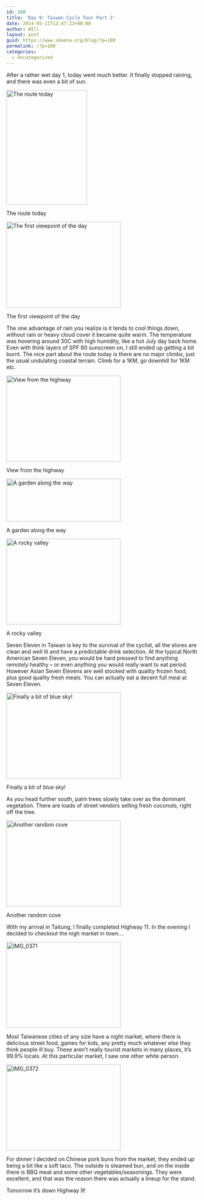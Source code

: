 ```yaml
---
id: 100
title: 'Day 9: Taiwan Cycle Tour Part 2'
date: 2014-05-11T12:47:23+00:00
author: WIll
layout: post
guid: https://www.skeena.org/blog/?p=100
permalink: /?p=100
categories:
  - Uncategorized
---
```

After a rather wet day 1, today went much better. It finally stopped raining, and there was even a bit of sun.

<div id="attachment_101" style="width: 221px" class="wp-caption alignnone">
  <a href="https://www.skeena.org/blog/wp-content/uploads/2014/05/Screen-Shot-2014-05-11-at-9.07.53-AM1.png"><img aria-describedby="caption-attachment-101" loading="lazy" class="size-medium wp-image-101" src="https://www.skeena.org/blog/wp-content/uploads/2014/05/Screen-Shot-2014-05-11-at-9.07.53-AM1-211x300.png" alt="The route today" width="211" height="300" srcset="https://www.skeena.org/blog/wp-content/uploads/2014/05/Screen-Shot-2014-05-11-at-9.07.53-AM1-211x300.png 211w, https://www.skeena.org/blog/wp-content/uploads/2014/05/Screen-Shot-2014-05-11-at-9.07.53-AM1-352x500.png 352w, https://www.skeena.org/blog/wp-content/uploads/2014/05/Screen-Shot-2014-05-11-at-9.07.53-AM1.png 432w" sizes="(max-width: 211px) 100vw, 211px" /></a>
  
  <p id="caption-attachment-101" class="wp-caption-text">
    The route today
  </p>
</div>

<div id="attachment_102" style="width: 310px" class="wp-caption alignnone">
  <a href="https://www.skeena.org/blog/wp-content/uploads/2014/05/IMG_0346.jpg"><img aria-describedby="caption-attachment-102" loading="lazy" class="size-medium wp-image-102" src="https://www.skeena.org/blog/wp-content/uploads/2014/05/IMG_0346-300x225.jpg" alt="The first viewpoint of the day" width="300" height="225" srcset="https://www.skeena.org/blog/wp-content/uploads/2014/05/IMG_0346-300x225.jpg 300w, https://www.skeena.org/blog/wp-content/uploads/2014/05/IMG_0346-1024x768.jpg 1024w, https://www.skeena.org/blog/wp-content/uploads/2014/05/IMG_0346-500x375.jpg 500w, https://www.skeena.org/blog/wp-content/uploads/2014/05/IMG_0346.jpg 1632w" sizes="(max-width: 300px) 100vw, 300px" /></a>
  
  <p id="caption-attachment-102" class="wp-caption-text">
    The first viewpoint of the day
  </p>
</div>

The one advantage of rain you realize is it tends to cool things down, without rain or heavy cloud cover it became quite warm. The temperature was hovering around 30C with high humidity, like a hot July day back home. Even with think layers of SPF 60 sunscreen on, I still ended up getting a bit burnt. The nice part about the route today is there are no major climbs, just the usual undulating coastal terrain. Climb for a 1KM, go downhill for 1KM etc.

<div id="attachment_103" style="width: 310px" class="wp-caption alignnone">
  <a href="https://www.skeena.org/blog/wp-content/uploads/2014/05/IMG_0349.jpg"><img aria-describedby="caption-attachment-103" loading="lazy" class="size-medium wp-image-103" src="https://www.skeena.org/blog/wp-content/uploads/2014/05/IMG_0349-300x225.jpg" alt="View from the highway" width="300" height="225" srcset="https://www.skeena.org/blog/wp-content/uploads/2014/05/IMG_0349-300x225.jpg 300w, https://www.skeena.org/blog/wp-content/uploads/2014/05/IMG_0349-1024x768.jpg 1024w, https://www.skeena.org/blog/wp-content/uploads/2014/05/IMG_0349-500x375.jpg 500w, https://www.skeena.org/blog/wp-content/uploads/2014/05/IMG_0349.jpg 1632w" sizes="(max-width: 300px) 100vw, 300px" /></a>
  
  <p id="caption-attachment-103" class="wp-caption-text">
    View from the highway
  </p>
</div>

<div id="attachment_104" style="width: 310px" class="wp-caption alignnone">
  <a href="https://www.skeena.org/blog/wp-content/uploads/2014/05/IMG_03541.jpg"><img aria-describedby="caption-attachment-104" loading="lazy" class="size-medium wp-image-104" src="https://www.skeena.org/blog/wp-content/uploads/2014/05/IMG_03541-300x112.jpg" alt="A garden along the way" width="300" height="112" srcset="https://www.skeena.org/blog/wp-content/uploads/2014/05/IMG_03541-300x112.jpg 300w, https://www.skeena.org/blog/wp-content/uploads/2014/05/IMG_03541-1024x384.jpg 1024w, https://www.skeena.org/blog/wp-content/uploads/2014/05/IMG_03541-500x187.jpg 500w" sizes="(max-width: 300px) 100vw, 300px" /></a>
  
  <p id="caption-attachment-104" class="wp-caption-text">
    A garden along the way
  </p>
</div>

<div id="attachment_105" style="width: 310px" class="wp-caption alignnone">
  <a href="https://www.skeena.org/blog/wp-content/uploads/2014/05/IMG_0357.jpg"><img aria-describedby="caption-attachment-105" loading="lazy" class="size-medium wp-image-105" src="https://www.skeena.org/blog/wp-content/uploads/2014/05/IMG_0357-300x225.jpg" alt="A rocky valley" width="300" height="225" srcset="https://www.skeena.org/blog/wp-content/uploads/2014/05/IMG_0357-300x225.jpg 300w, https://www.skeena.org/blog/wp-content/uploads/2014/05/IMG_0357-1024x768.jpg 1024w, https://www.skeena.org/blog/wp-content/uploads/2014/05/IMG_0357-500x375.jpg 500w, https://www.skeena.org/blog/wp-content/uploads/2014/05/IMG_0357.jpg 1632w" sizes="(max-width: 300px) 100vw, 300px" /></a>
  
  <p id="caption-attachment-105" class="wp-caption-text">
    A rocky valley
  </p>
</div>

Seven Eleven in Taiwan is key to the survival of the cyclist, all the stores are clean and well lit and have a predictable drink selection. At the typical North American Seven Eleven, you would be hard pressed to find anything remotely healthy &#8211; or even anything you would really want to eat period. However Asian Seven Elevens are well stocked with quality frozen food, plus good quality fresh meals. You can actually eat a decent full meal at Seven Eleven.

<div id="attachment_106" style="width: 310px" class="wp-caption alignnone">
  <a href="https://www.skeena.org/blog/wp-content/uploads/2014/05/IMG_0361.jpg"><img aria-describedby="caption-attachment-106" loading="lazy" class="size-medium wp-image-106" src="https://www.skeena.org/blog/wp-content/uploads/2014/05/IMG_0361-300x225.jpg" alt="Finally a bit of blue sky!" width="300" height="225" srcset="https://www.skeena.org/blog/wp-content/uploads/2014/05/IMG_0361-300x225.jpg 300w, https://www.skeena.org/blog/wp-content/uploads/2014/05/IMG_0361-1024x768.jpg 1024w, https://www.skeena.org/blog/wp-content/uploads/2014/05/IMG_0361-500x375.jpg 500w, https://www.skeena.org/blog/wp-content/uploads/2014/05/IMG_0361.jpg 1632w" sizes="(max-width: 300px) 100vw, 300px" /></a>
  
  <p id="caption-attachment-106" class="wp-caption-text">
    Finally a bit of blue sky!
  </p>
</div>

As you head further south, palm trees slowly take over as the dominant vegetation. There are loads of street vendors selling fresh coconuts, right off the tree.

<div id="attachment_107" style="width: 310px" class="wp-caption alignnone">
  <a href="https://www.skeena.org/blog/wp-content/uploads/2014/05/IMG_0365.jpg"><img aria-describedby="caption-attachment-107" loading="lazy" class="size-medium wp-image-107" src="https://www.skeena.org/blog/wp-content/uploads/2014/05/IMG_0365-300x225.jpg" alt="Another random cove" width="300" height="225" srcset="https://www.skeena.org/blog/wp-content/uploads/2014/05/IMG_0365-300x225.jpg 300w, https://www.skeena.org/blog/wp-content/uploads/2014/05/IMG_0365-1024x768.jpg 1024w, https://www.skeena.org/blog/wp-content/uploads/2014/05/IMG_0365-500x375.jpg 500w, https://www.skeena.org/blog/wp-content/uploads/2014/05/IMG_0365.jpg 1632w" sizes="(max-width: 300px) 100vw, 300px" /></a>
  
  <p id="caption-attachment-107" class="wp-caption-text">
    Another random cove
  </p>
</div>

With my arrival in Taitung, I finally completed Highway 11. In the evening I decided to checkout the nigh market in town&#8230;

[<img loading="lazy" class="alignnone size-medium wp-image-108" src="https://www.skeena.org/blog/wp-content/uploads/2014/05/IMG_0371-300x225.jpg" alt="IMG_0371" width="300" height="225" srcset="https://www.skeena.org/blog/wp-content/uploads/2014/05/IMG_0371-300x225.jpg 300w, https://www.skeena.org/blog/wp-content/uploads/2014/05/IMG_0371-1024x768.jpg 1024w, https://www.skeena.org/blog/wp-content/uploads/2014/05/IMG_0371-500x375.jpg 500w, https://www.skeena.org/blog/wp-content/uploads/2014/05/IMG_0371.jpg 1632w" sizes="(max-width: 300px) 100vw, 300px" />](https://www.skeena.org/blog/wp-content/uploads/2014/05/IMG_0371.jpg)

Most Taiwanese cities of any size have a night market, where there is delicious street food, games for kids, any pretty much whatever else they think people ill buy. These aren&#8217;t really tourist markets in many places, it&#8217;s 99.9% locals. At this particular market, I saw one other white person.

[<img loading="lazy" class="alignnone size-medium wp-image-109" src="https://www.skeena.org/blog/wp-content/uploads/2014/05/IMG_0372-300x225.jpg" alt="IMG_0372" width="300" height="225" srcset="https://www.skeena.org/blog/wp-content/uploads/2014/05/IMG_0372-300x225.jpg 300w, https://www.skeena.org/blog/wp-content/uploads/2014/05/IMG_0372-1024x768.jpg 1024w, https://www.skeena.org/blog/wp-content/uploads/2014/05/IMG_0372-500x375.jpg 500w, https://www.skeena.org/blog/wp-content/uploads/2014/05/IMG_0372.jpg 1632w" sizes="(max-width: 300px) 100vw, 300px" />](https://www.skeena.org/blog/wp-content/uploads/2014/05/IMG_0372.jpg)

For dinner I decided on Chinese pork buns from the market, they ended up being a bit like a soft taco. The outside is steamed bun, and on the inside there is BBQ meat and some other vegetables/seasonings. They were excellent, and that was the reason there was actually a lineup for the stand.

Tomorrow it&#8217;s down Highway 9!